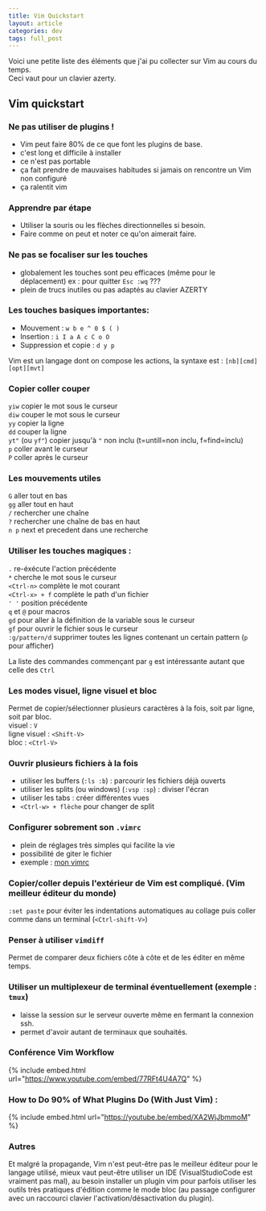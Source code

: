 ```yaml
---
title: Vim Quickstart
layout: article
categories: dev
tags: full_post
---
```


Voici une petite liste des éléments que j'ai pu collecter sur Vim au cours du temps.  
Ceci vaut pour un clavier azerty.
<!--more-->

## Vim quickstart

### Ne pas utiliser de plugins !

- Vim peut faire 80% de ce que font les plugins de base.
- c'est long et difficile à installer
- ce n'est pas portable
- ça fait prendre de mauvaises habitudes si jamais on rencontre un Vim non configuré
- ça ralentit vim

### Apprendre par étape

- Utiliser la souris ou les flèches directionnelles si besoin.
- Faire comme on peut et noter ce qu'on aimerait faire.  

### Ne pas se focaliser sur les touches

- globalement les touches sont peu efficaces (même pour le déplacement) ex : pour quitter `Esc :wq` ???  
- plein de trucs inutiles ou pas adaptés au clavier AZERTY

### Les touches basiques importantes:  

- Mouvement : `w b e ^ 0 $ ( )`
- Insertion : `i I a A c C o O`  
- Suppression et copie : `d y p`  

 Vim est un langage dont on compose les actions, la syntaxe est : `[nb][cmd][opt][mvt]`

### Copier coller couper

`yiw` copier le mot sous le curseur  
`diw` couper le mot sous le curseur  
`yy` copier la ligne  
`dd` couper la ligne  
`yt"` (ou `yf"`) copier jusqu'à `"` non inclu (t=untill=non inclu, f=find=inclu)  
`p` coller avant le curseur  
`P` coller après le curseur  

### Les mouvements utiles

`G` aller tout en bas  
`gg` aller tout en haut  
`/` rechercher une chaîne  
`?` rechercher une chaîne de bas en haut  
`n p` next et precedent dans une recherche  

### Utiliser les touches magiques :

`.` re-éxécute l'action précédente  
`*` cherche le mot sous le curseur  
`<Ctrl-n>` complète le mot courant  
`<Ctrl-x> + f` complète le path d'un fichier  
`' '` position précédente  
`q` et `@` pour macros  
`gd` pour aller à la définition de la variable sous le curseur  
`gf` pour ouvrir le fichier sous le curseur  
`:g/pattern/d` supprimer toutes les lignes contenant un certain pattern (`p` pour afficher)  
  
La liste des commandes commençant par `g` est intéressante autant que celle des `Ctrl`

### Les modes visuel, ligne visuel et bloc

Permet de copier/sélectionner plusieurs caractères à la fois, soit par ligne, soit par bloc.  
visuel : `V`  
ligne visuel : `<Shift-V>`  
bloc : `<Ctrl-V>`  

### Ouvrir plusieurs fichiers à la fois  

- utiliser les buffers (`:ls :b`) : parcourir les fichiers déjà ouverts  
- utiliser les splits (ou windows) (`:vsp :sp`) : diviser l'écran  
- utiliser les tabs : créer différentes vues  
- `<Ctrl-w> + flèche` pour changer de split  

### Configurer sobrement son `.vimrc`  

- plein de réglages très simples qui facilite la vie  
- possibilité de giter le fichier  
- exemple : [mon vimrc](https://github.com/LeoLeLonquer/Working-Setup/blob/master/.vimrc)
  
### Copier/coller depuis l'extérieur de Vim est compliqué. (Vim meilleur éditeur du monde)

 `:set paste` pour éviter les indentations automatiques au collage puis coller comme dans un terminal (`<Ctrl-shift-V>`)  

### Penser à utiliser `vimdiff`

Permet de comparer deux fichiers côte à côte et de les éditer en même temps.  

### Utiliser un multiplexeur de terminal éventuellement (exemple : `tmux`)

- laisse la session sur le serveur ouverte même en fermant la connexion ssh.    
- permet d'avoir autant de terminaux que souhaités.  

### Conférence Vim Workflow

 {% include embed.html url="https://www.youtube.com/embed/77RFt4U4A7Q" %}

### How to Do 90% of What Plugins Do (With Just Vim) :

 {% include embed.html url="https://youtube.be/embed/XA2WjJbmmoM" %}

### Autres

Et malgré la propagande, Vim n'est peut-être pas le meilleur éditeur pour le langage utilisé, mieux  vaut peut-être utiliser un IDE (VisualStudioCode est vraiment pas mal),  au besoin installer un plugin vim pour  parfois utiliser les outils très pratiques d'édition comme le mode bloc  (au passage configurer avec un raccourci clavier  l'activation/désactivation du plugin).

